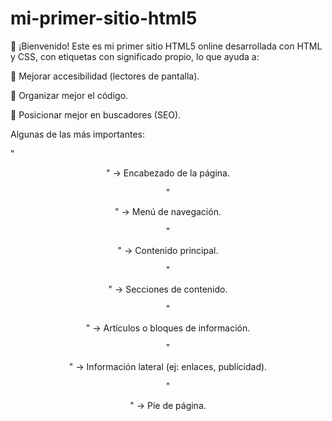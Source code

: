# mi-primer-sitio-html5
👋 ¡Bienvenido!
Este es mi primer sitio HTML5 online desarrollada con HTML y CSS,
con etiquetas con significado propio, lo que ayuda a:

📱 Mejorar accesibilidad (lectores de pantalla).

🧩 Organizar mejor el código.

🚀 Posicionar mejor en buscadores (SEO).

Algunas de las más importantes:

  "<header>" → Encabezado de la página.
    
  "<nav>" → Menú de navegación.
    
  "<main>" → Contenido principal.
    
  "<section>" → Secciones de contenido.
    
  "<article>" → Artículos o bloques de información.
    
  "<aside>" → Información lateral (ej: enlaces, publicidad).
    
  "<footer>" → Pie de página.
